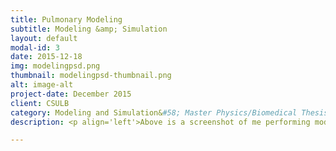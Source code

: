 ```yaml
---
title: Pulmonary Modeling
subtitle: Modeling &amp; Simulation
layout: default
modal-id: 3
date: 2015-12-18
img: modelingpsd.png
thumbnail: modelingpsd-thumbnail.png
alt: image-alt
project-date: December 2015
client: CSULB
category: Modeling and Simulation&#58; Master Physics/Biomedical Thesis
description: <p align='left'>Above is a screenshot of me performing model fitting in MatLab and custom GNUPlots I made using the experimental plethysmograph data and predicted data from one of the models.<br><br>I developed a Fortran program using multiple linear regression to perform parameter estimation on plethysmograph data to find pulmonary compliance, inertance, and resistance of a subject's lung using known models, while performing statistical analysis on said models.<br><br><b>KNOWN MODELS TESTED TODO put equations here</b><br>&#8226; Linear Single Compartment<br>&#8226; Linear Multi Compartment<br>&#8226; Nonlinear Single Compartment - Resistance<br>&#8226; Nonlinear Single Compartment - Elastance<br>&#8226; Nonlinear Single Compartment - Viscoelastance<br><br>Then I performed model fitting of the pulmonary system using Matlab.<br><br><b>STEPWISE MULTIPLE LINEAR REGRESSION MODEL SPECS</b><br>&#8226; Linear<br>&#8226; Purequadratic<br>&#8226; Quadratic<br><br>Physical models of the lung had three modes of discrimination. The first was whether the model made physical sense &#40;e.g. constitutive parameters are well known and match literature values from experiments&#41;. The second test involved performing statistical analysis on the models. The third concerned seeing how model predictions matched new experimental data.<br><br><b>STATISTICAL ANALYSIS PERFORMED</b><br>&#8226; Standard Deviation and Variance<br>&#8226; Coefficient of Determination<br>&#8226; P-Value<br>&#8226; Akaike Information Criterion Corrected<br>&#8226; Root Mean Squared Error<br>&#8226; Adjusted R-Squared<br>&#8226; F-Stat<br><br><b>CONSTITUTIVE PARAMETERS FOUND</b><br><br>&#8226; Total Respiratory System Elastance (cmH<sub>2</sub>O/L)<br>&#8226; Total Respiratory System Resistance (cmH<sub>2</sub>O&#8226;s/L)<br>&#8226; Total Respiratory System Inertance (cmH<sub>2</sub>O&#8226;s<sup>2</sup>/L)<br><br><b>RESPONSE VARIABLE</b><br><br>Mouth Pressure (cmH<sub>2</sub>O)<br><br><b>REGRESSORS KNOWN</b><br>&#8226; Lung Volume (L)<br>&#8226; Airflow at airway opening (L/s)<br>&#8226; Lung Volume Acceleration (L/s<sup>2</sup>)<br><br><b>IMPORTANT FREQUENCIES</b><br><br>&#8226; Sampling Rate&#58; 100 Hz<br>&#8226; Breathing Frequency&#58; 0.25 to 4.00 Hz</p>

---
```

